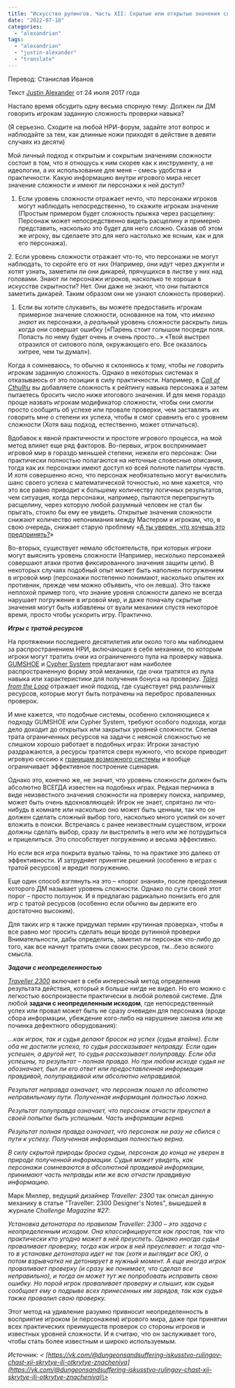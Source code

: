 ```yaml
---
title: "Искусство рулингов. Часть XII: Скрытые или открытые значения сложности"
date: "2022-07-18"
categories: 
  - "alexandrian"
tags: 
  - "alexandrian"
  - "justin-alexander"
  - "translate"
---
```


Перевод: Станислав Иванов

Текст [Justin Alexander](https://vk.com/away.php?to=https://thealexandrian.net/about&cc_key=) от 24 июля 2017 года

Настало время обсудить одну весьма спорную тему: Должен ли ДМ говорить игрокам заданную сложность проверки навыка?

(Я серьезно. Сходите на любой НРИ-форум, задайте этот вопрос и наблюдайте за тем, как длинные ножи приходят в действие в девяти случаях из десяти)

Мой личный подход к открытым и сокрытым значениям сложности состоит в том, что я отношусь к ним скорее как к инструменту, а не идеологии, а их использование для меня – смесь удобства и практичности. Какую информацию внутри игрового мира несет значение сложности и имеют ли персонажи к ней доступ?

1. Если уровень сложности отражает нечто, что персонажи игроков могут наблюдать непосредственно, то скажите игрокам значение (Простым примером будет сложность прыжка через расщелину: Персонаж может непосредственно видеть расщелину и примерно представить, насколько это будет для него сложно. Сказав об этом же игроку, вы сделаете это для него настолько же ясным, как и для его персонажа).

2\. Если уровень сложности отражает что-то, что персонажи не могут наблюдать, то скройте его от них (Например, они идут через джунгли и хотят узнать, заметили ли они дикарей, прячущихся в листве у них над головами. Знают ли персонажи игроков, насколько те хороши в искусстве скрытности? Нет. Они даже не знают, что они пытаются заметить дикарей. Таким образом они не узнают сложность проверки).

1. Если вы хотите слукавить, вы можете предоставить игрокам примерное значение сложности, основанное на том, что _именно знают_ их персонажи, а _реальный_ уровень сложности раскрыть лишь когда они совершат ошибку («Парень стоит голышом посреди поля. Попасть по нему будет очень и очень просто…» «Твой выстрел отразился от силового поля, окружающего его. Все оказалось хитрее, чем ты думал»).

Когда я сомневаюсь, то обычно я склоняюсь к тому, чтобы _не говорить_ игрокам заданную сложность. Однако в некоторых системах я отказываюсь от это позиции в силу практичности. Например, в [_Call of Cthulhu_](https://vk.com/away.php?to=http%3A%2F%2Fwww.amazon.com%2Fexec%2Fobidos%2FASIN%2F1568824300%2Fdigitalcomi0a-20&cc_key=) вы добавляете сложность к рейтингу навыка персонажа и затем пытаетесь бросить число ниже итогового значения. И для меня гораздо проще назвать игрокам модификатор сложности, чтобы они смогли просто сообщить об успехе или провале проверки, чем заставлять их говорить мне о степени их успеха, чтобы я смог сравнить его с уровнем сложности (Хотя ваш подход, естественно, может отличаться).

Вдобавок к явной практичности и простоте игрового процесса, на мой метод влияет еще ряд факторов. Во-первых, игрок воспринимает игровой мир в гораздо меньшей степени, нежели его персонаж: Они практически полностью полагаются на неточные словесные описания, тогда как их персонажи имеют доступ ко всей полноте палитры чувств. И хотя совершенно ясно, что персонаж необязательно могут вычислить шанс своего успеха с математической точностью, но мне кажется, что это все равно приводит к большему количеству логичных результатов, чем ситуация, когда персонажи, например, пытаются перепрыгнуть расщелину, через которую любой разумный человек не стал бы прыгать, стоило бы ему ее увидеть. Открытые значения сложности снижают количество непонимания между Мастером и игрокам, что, в свою очередь, снижает старую проблему «[А ты уверен, что хочешь это предпринять?](https://vk.com/away.php?to=https%3A%2F%2Fthealexandrian.net%2Fwordpress%2F37960%2Froleplaying-games%2Fart-of-rulings-part-2-intention-and-method&cc_key=)»

Во-вторых, существует немало обстоятельств, при которых игроки могут выяснить уровень сложности (Например, несколько персонажей совершают атаки против фиксированного значения защиты цели). В некоторых случаях подобный опыт может быть наполнен погружением в игровой мир (персонажи постепенно понимают, насколько опытен их противник, прежде чем можно объявить, что он левша). Это также неплохой пример того, что знание уровня сложности далеко не всегда нарушает погружение в игровой мир, и даже поначалу скрытые значения могут быть избавлены от вуали механики спустя некоторое время, просто чтобы ускорить игру. Практично.

**_Игры с тратой ресурсов_**

На протяжении последнего десятилетия или около того мы наблюдаем за распространением НРИ, включающих в себя механики, по которым игроки могут тратить очки из ограниченного пула на проверку навыка. [GUMSHOE](https://vk.com/away.php?to=https%3A%2F%2Fthealexandrian.net%2Fwordpress%2F35587%2Froleplaying-games%2Ftrail-of-cthulhu-cheat-sheet&cc_key=) и [Cypher System](https://vk.com/away.php?to=https%3A%2F%2Fthealexandrian.net%2Fwordpress%2F35046%2Froleplaying-games%2Fnumenera-system-cheat-sheet-final-version&cc_key=) предлагают нам наиболее распространенную форму этой механики, где очки тратятся из пула навыка или характеристики для получения бонуса на проверку. [_Tales from the Loop_](https://vk.com/away.php?to=https%3A%2F%2Fthealexandrian.net%2Fwordpress%2F39087%2Froleplaying-games%2Ftales-from-the-loop-system-cheat-sheet&cc_key=) отражает иной подход, где существует ряд различных ресурсов, которые могут быть потрачены на переброс проваленных проверок.

И мне кажется, что подобные системы, особенно склоняющиеся к подходу GUMSHOE или Cypher System, требуют особого подхода, когда дело доходит до открытых или закрытых уровней сложности. Слепая трата ограниченных ресурсов на задачи с неясной сложностью не слишком хорошо работает в подобных играх: Игроки зачастую раздражаются, а ресурсы тратятся сверх нужного, что вскоре приводит игровую сессию к [границам возможного системы](https://vk.com/away.php?to=https%3A%2F%2Fthealexandrian.net%2Fwordpress%2F5813%2Froleplaying-games%2Fhard-system-limits-in-scenario-design&cc_key=) и вообще ограничивает эффективное построение сценария.

Однако это, конечно же, не значит, что уровень сложности должен быть абсолютно ВСЕГДА известен на подобных играх. Редкая перчинка в виде неизвестного значения сложности на проверку поиска, например, может быть очень вдохновляющей: Игрок не знает, спрятано ли что-нибудь в комнате или насколько оно может быть ценным, так что он должен сделать сложный выбор того, насколько много усилий он хочет вложить в поиски. Встречаясь с ранее неизвестным существом, игроки должны сделать выбор, сразу ли выстрелить в него или же потрудиться и прицелиться. Это способствует погружению и весьма эффективно.

Но если вся игра покрыта вуалью тайны, то на практике это далеко от эффективности. И затрудняет принятие решений (особенно в играх с тратой ресурсов) и вредит погружению.

Еще один способ взглянуть на это – «порог знания», после преодоления которого ДМ называет уровень сложности. Однако по сути своей этот порог – просто ползунок. И я предлагаю радикально понизить его для игр с тратой ресурсов (особенно если обычно вы держите его достаточно высоким).

Для таких игр я также придумал термин «рутинная проверка», чтобы я все равно мог просить сделать вещи вроде рутинной проверки Внимательности, дабы определить, заметил ли персонаж что-либо до того, как все начнут тратить очки своих ресурсов, гм…безо всякого смысла.

**_Задачи с неопределенностью_**

[_Traveller 2300_](https://vk.com/away.php?to=http%3A%2F%2Fwww.amazon.com%2Fexec%2Fobidos%2FASIN%2F0943580161%2Fdigitalcomi0a-20&cc_key=) включает в себя интересный метод определения результата действия, который я больше нигде не видел. Но его можно с легкостью воспроизвести практически в любой ролевой системе. Для любой **задачи с неопределенным исходом**, где непосредственный успех или провал может быть не сразу очевиден для персонажа (вроде сбора информации, убеждение кого-либо на нарушение закона или же починка дефектного оборудования):

_…как игрок, так и судья делают бросок на успех (судья втайне). Если оба не достигли успеха, то судья рассказывает неправду. Если один успешен, а другой нет, то судья рассказывает полуправду. Если оба успешны, то результат – полная правда. Но при любом исходе судья не обозначает, был ли его ответ или предоставленная информация правдивой, полуправдивой или абсолютно неправдивой._

_Результат неправда означает, что персонаж пошел по абсолютно неправильному пути. Полученная информация полностью ложна._

_Результат полуправда означает, что персонаж отчасти преуспел в своей попытке быть успешным. Часть информации верна._

_Результат полная правда означает, что персонаж ни разу не сбился с пути к успеху. Полученная информация полностью верна._

_В силу скрытой природы броска судьи, персонаж до конца не уверен в природе полученной информации. Судья может увидеть, как персонажи сомневаются в абсолютной правдивой информации, принимают часть неправды или же всю отчасти правдивую информацию._

Марк Миллер, ведущий дизайнер _Traveller: 2300_ так описал данную механику в статье "Traveller: 2300 Designer's Notes", вышедшей в журнале _Challenge Magazine #27_:

_Установка детонатора по правилам Traveller: 2300 – это задача с неопределенным исходом. Она классифицируется как простая, так что практически кто угодно может в ней преуспеть. Однако иногда судья проваливает проверку, тогда как игрок в ней преуспевает: и тогда что-то в установке детонатора идет не так (хотя и выглядит все ОК), а потом взрывчатка не детонирует в нужный момент. А еще иногда игрок проваливает проверку (и сразу же понимает, что сделал все неправильно), и тогда он может тут же попробовать исправить свою ошибку. Но порой игрок проваливает проверку и слышит, как судья сообщает ему о подрыве всех принесенных им зарядов, так как судья также провалил свою проверку._

Этот метод на удивление разумно привносит неопределенность в восприятие игроком (и персонажем) игрового мира, даже при принятии всех практических преимуществ проверок со стороны игроков и известных уровней сложности. И я считаю, что он заслуживает того, чтобы стать более известным и широко используемым.

_Источник: < [https://vk.com/@dungeonsandsuffering-iskusstvo-rulingov-chast-xii-skrytye-ili-otkrytye-znacheniya](https://vk.com/@dungeonsandsuffering-iskusstvo-rulingov-chast-xii-skrytye-ili-otkrytye-znacheniya)\>_
